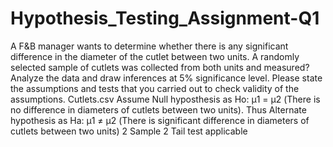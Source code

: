 # Hypothesis_Testing_Assignment-Q1
A F&amp;B manager wants to determine whether there is any significant difference in the diameter of the cutlet between two units. A randomly selected sample of cutlets was collected from both units and measured? Analyze the data and draw inferences at 5% significance level. Please state the assumptions and tests that you carried out to check validity of the assumptions. Cutlets.csv  Assume Null hyposthesis as Ho: μ1 = μ2 (There is no difference in diameters of cutlets between two units).  Thus Alternate hypothesis as Ha: μ1 ≠ μ2 (There is significant difference in diameters of cutlets between two units) 2 Sample 2 Tail test applicable
